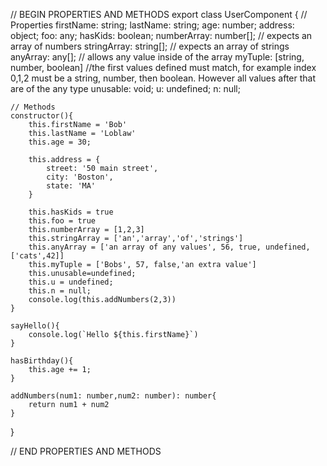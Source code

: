 
// BEGIN PROPERTIES AND METHODS
export class UserComponent {
    // Properties
    firstName: string;
    lastName: string;
    age: number;
    address: object;
    foo: any;
    hasKids: boolean;
    numberArray: number[]; // expects an array of numbers
    stringArray: string[]; // expects an array of strings
    anyArray: any[]; // allows any value inside of the array 
    myTuple: [string, number, boolean] //the first values defined must match, for example index 0,1,2 must be a string, number, then boolean. However all values after that are of the any type
    unusable: void;
    u: undefined;
    n: null;

    // Methods
    constructor(){
        this.firstName = 'Bob'
        this.lastName = 'Loblaw'
        this.age = 30;

        this.address = {
            street: '50 main street',
            city: 'Boston',
            state: 'MA'
        }
        
        this.hasKids = true
        this.foo = true
        this.numberArray = [1,2,3]
        this.stringArray = ['an','array','of','strings']
        this.anyArray = ['an array of any values', 56, true, undefined, ['cats',42]]
        this.myTuple = ['Bobs', 57, false,'an extra value']
        this.unusable=undefined;
        this.u = undefined;
        this.n = null;
        console.log(this.addNumbers(2,3))
    }

    sayHello(){
        console.log(`Hello ${this.firstName}`)
    }

    hasBirthday(){
        this.age += 1;
    }

    addNumbers(num1: number,num2: number): number{
        return num1 + num2
    }
}

// END PROPERTIES AND METHODS